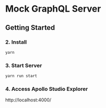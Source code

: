 # Mock GraphQL Server

## Getting Started

### 2. Install

```bash
yarn
```

### 3. Start Server

```bash
yarn run start
```

### 4. Access Apollo Studio Explorer

http://localhost:4000/
